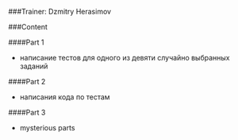 ###Trainer: Dzmitry Herasimov

###Content

####Part 1
- написание тестов для одного из девяти случайно выбранных заданий

####Part 2
- написания кода по тестам

####Part 3
- mysterious parts